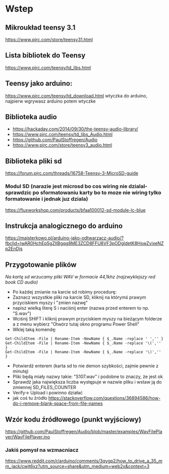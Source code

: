 # Wstep 

## Mikroukład teensy 3.1
https://www.pjrc.com/store/teensy31.html

## Lista bibliotek do Teensy
https://www.pjrc.com/teensy/td_libs.html

## Teensy jako arduino:
https://www.pjrc.com/teensy/td_download.html wtyczka do arduino, najpierw wgrywasz arduino potem wtyczke

## Biblioteka audio
* https://hackaday.com/2014/09/30/the-teensy-audio-library/
* https://www.pjrc.com/teensy/td_libs_Audio.html
* https://github.com/PaulStoffregen/Audio
* https://www.pjrc.com/store/teensy3_audio.html

## Biblioteka pliki sd
https://forum.pjrc.com/threads/16758-Teensy-3-MicroSD-guide

### Modul SD (narazie jest microsd bo cos wiring nie dzialal- sprawdzic po sformatowaniu karty bo to moze nie wiring tylko formatowanie i jednak juz dziala)
https://fluxworkshop.com/products/bfaa100012-sd-module-lc-blue 

## Instrukcja analogicznego do arduino
https://majsterkowo.pl/arduino-jako-odtwarzacz-audio/?fbclid=IwAR0HchEp5gZIIBgqg8ME3ZCD8FFU8VF3pODgldetK8HswZvixeNZp2EnDjs

## Przygotowanie plików
*Na kartę sd wrzucamy pliki WAV w formacie 44,1khz (najzwyklejszy red book CD audio)*
* Po każdej zmianie na karcie sd robimy procedurę:
* Zaznacz wszystkie pliki na karcie SD, kliknij na którymś prawym przyciskiem myszy i "zmien nazwę"
* napisz wielką literę S i naciśnij enter (nazwa przed enterem to np. "S.wav")
* Wciśnij SHIFT i kliknij prawym przyciskiem myszy na bieżącym folderze a z menu wybierz "Otwórz tutaj okno programu Power Shell"
* Wklej taką komendę:
```
Get-ChildItem -File | Rename-Item -NewName { $_.Name -replace ' ','' }
Get-ChildItem -File | Rename-Item -NewName { $_.Name -replace '\(','' }
Get-ChildItem -File | Rename-Item -NewName { $_.Name -replace '\)','' }

```
* Potwierdź enterem (karta sd to nie demon szybkości, zajmie pewnie z minutę)
* Pliki będą miały nazwy takie: "S107.wav" i podobne to znaczy, że jest ok
* Sprawdź jaka największa liczba występuje w nazwie pliku i wstaw ją do zmiennej SD_FILES_COUNTER
* Verify-> Upload i powinno działać
* jak coś tu źródło https://stackoverflow.com/questions/36894586/how-do-i-remove-blank-space-from-file-names 

## Wzór kodu źródłowego (punkt wyjściowy)
https://github.com/PaulStoffregen/Audio/blob/master/examples/WavFilePlayer/WavFilePlayer.ino 

### Jakiś pomysł na wzmacniacz
https://www.reddit.com/r/arduino/comments/3qygp2/how_to_drive_a_35_mm_jack/cwjt6xz?utm_source=share&utm_medium=web2x&context=3


